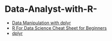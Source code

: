# Data-Analyst-with-R-
- [Data Manipulation with dplyr](https://drive.google.com/file/d/1Nf4h5kLfuhDdwVMFpOmbYjSVsnafMfAW/view?usp=drivesdk) 
- [R For Data Science Cheat Sheet for Beginners](https://drive.google.com/file/d/1N_z8DP4TsELvbWXZrPE1I1gXbEP2b4U1/view?usp=drivesdk) 
- [dplyr](https://drive.google.com/file/d/1NqzuoqSVcidggf_-mf07mCqGXiIJWv6b/view?usp=drivesdk) 
